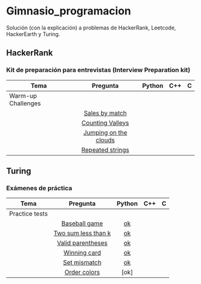 # Gimnasio_programacion
Solución (con la explicación) a problemas de HackerRank, Leetcode, HackerEarth y Turing.

## HackerRank
### Kit de preparación para entrevistas (Interview Preparation kit)

| **Tema**           | **Pregunta**  | **Python**|  **C++** |   **C**  |
| ------------------ |:-------------:|:---------:|:---------:|:---------:|
| Warm-up Challenges |
|                    |[Sales by match](https://www.hackerrank.com/challenges/sock-merchant/problem?h_l=interview&playlist_slugs%5B%5D=interview-preparation-kit&playlist_slugs%5B%5D=warmup)
|                    |[Counting Valleys](https://www.hackerrank.com/challenges/counting-valleys/problem?h_l=interview&playlist_slugs%5B%5D=interview-preparation-kit&playlist_slugs%5B%5D=warmup)
|                    |[Jumping on the clouds](https://www.hackerrank.com/challenges/jumping-on-the-clouds/problem?h_l=interview&playlist_slugs%5B%5D=interview-preparation-kit&playlist_slugs%5B%5D=warmup)
|                    |[Repeated strings](https://www.hackerrank.com/challenges/repeated-string/problem?h_l=interview&playlist_slugs%5B%5D=interview-preparation-kit&playlist_slugs%5B%5D=warmup)




## Turing
### Exámenes de práctica

| **Tema**           | **Pregunta**  | **Python**|  **C++** |   **C**  |
| ------------------ |:-------------:|:---------:|:---------:|:---------:|
| Practice tests |
|                    |[Baseball game](https://github.com/noahverner1995/Turing-Coding-Challenges/tree/main/Baseball%20Game)|[ok](https://github.com/aizzaac/Gimnasio_programacion/tree/main/Baseball_game)
|                    |[Two sum less than k](https://github.com/nwankwo-ikemefuna/turing-practice)|[ok](https://github.com/aizzaac/Gimnasio_programacion/blob/main/Two_sum/two_sum.py)
|                    |[Valid parentheses](https://github.com/noahverner1995/Turing-Coding-Challenges/tree/main/Valid_Parentheses)|[ok](https://github.com/aizzaac/Gimnasio_programacion/blob/main/Valid_parentheses/valid_parentheses.py)
|                    |[Winning card](https://github.com/osezy/leetcode_sloutions/blob/main/winning%20card.py)|[ok](https://github.com/aizzaac/Gimnasio_programacion/blob/main/Winning_card)|
|                    |[Set mismatch](https://www.chegg.com/homework-help/questions-and-answers/suppose-re-given-set-originally-contains-numbers-1-n-unfortunately-due-data-error-one-numb-q90344794)|[ok](https://github.com/aizzaac/Gimnasio_programacion/blob/main/Set_mismatch/set_mismatch.py)|
|                    |[Order colors](https://gist.github.com/PedroGaletti/9b3f81c5740ef087f37f81de9e425376)|[ok]
